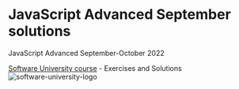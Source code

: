 # JavaScript Advanced September solutions
JavaScript Advanced September-October 2022

[Software University course](https://softuni.bg/trainings/3846/js-advanced-september-2022) - Exercises and Solutions
![software-university-logo](https://user-images.githubusercontent.com/99989417/173138263-15bb5ad8-a9fe-4427-8e39-b624dd83dc4d.svg)
